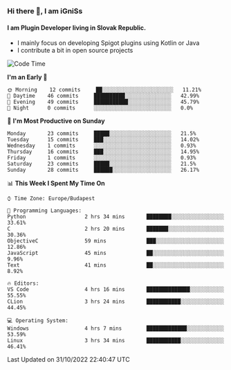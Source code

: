 ### Hi there 👋, I am iGniSs

#### I am Plugin Developer living in Slovak Republic.
- I mainly focus on developing Spigot plugins using Kotlin or Java
- I contribute a bit in open source projects

<!--START_SECTION:waka-->
![Code Time](http://img.shields.io/badge/Code%20Time-945%20hrs%2055%20mins-blue)

**I'm an Early 🐤** 

```text
🌞 Morning    12 commits     ██░░░░░░░░░░░░░░░░░░░░░░░   11.21% 
🌆 Daytime    46 commits     ██████████░░░░░░░░░░░░░░░   42.99% 
🌃 Evening    49 commits     ███████████░░░░░░░░░░░░░░   45.79% 
🌙 Night      0 commits      ░░░░░░░░░░░░░░░░░░░░░░░░░   0.0%

```
📅 **I'm Most Productive on Sunday** 

```text
Monday       23 commits     █████░░░░░░░░░░░░░░░░░░░░   21.5% 
Tuesday      15 commits     ███░░░░░░░░░░░░░░░░░░░░░░   14.02% 
Wednesday    1 commits      ░░░░░░░░░░░░░░░░░░░░░░░░░   0.93% 
Thursday     16 commits     ███░░░░░░░░░░░░░░░░░░░░░░   14.95% 
Friday       1 commits      ░░░░░░░░░░░░░░░░░░░░░░░░░   0.93% 
Saturday     23 commits     █████░░░░░░░░░░░░░░░░░░░░   21.5% 
Sunday       28 commits     ██████░░░░░░░░░░░░░░░░░░░   26.17%

```


📊 **This Week I Spent My Time On** 

```text
⌚︎ Time Zone: Europe/Budapest

💬 Programming Languages: 
Python                   2 hrs 34 mins       ████████░░░░░░░░░░░░░░░░░   33.61% 
C                        2 hrs 20 mins       ███████░░░░░░░░░░░░░░░░░░   30.36% 
ObjectiveC               59 mins             ███░░░░░░░░░░░░░░░░░░░░░░   12.86% 
JavaScript               45 mins             ██░░░░░░░░░░░░░░░░░░░░░░░   9.96% 
Text                     41 mins             ██░░░░░░░░░░░░░░░░░░░░░░░   8.92%

🔥 Editors: 
VS Code                  4 hrs 16 mins       ██████████████░░░░░░░░░░░   55.55% 
CLion                    3 hrs 24 mins       ███████████░░░░░░░░░░░░░░   44.45%

💻 Operating System: 
Windows                  4 hrs 7 mins        █████████████░░░░░░░░░░░░   53.59% 
Linux                    3 hrs 34 mins       ███████████░░░░░░░░░░░░░░   46.41%

```


 Last Updated on 31/10/2022 22:40:47 UTC
<!--END_SECTION:waka-->